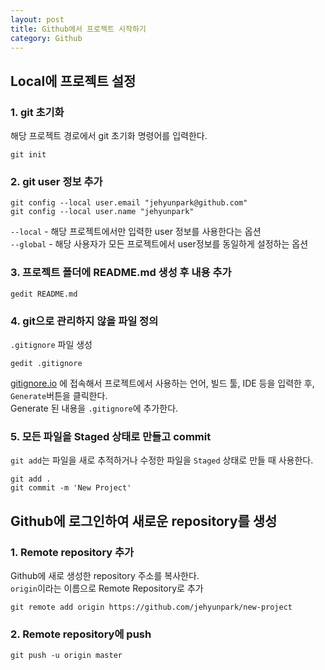 ```yaml
---
layout: post
title: Github에서 프로젝트 시작하기
category: Github
---
```


## Local에 프로젝트 설정

### 1. git 초기화
해당 프로젝트 경로에서 git 초기화 명령어를 입력한다.

``` shell
git init
```

### 2. git user 정보 추가

``` shell
git config --local user.email "jehyunpark@github.com"
git config --local user.name "jehyunpark"
```
`--local` - 해당 프로젝트에서만 입력한 user 정보를 사용한다는 옵션  
`--global` - 해당 사용자가 모든 프로젝트에서 user정보를 동일하게 설정하는 옵션

### 3. 프로젝트 폴더에 README.md 생성 후 내용 추가

``` shell
gedit README.md
```

### 4. git으로 관리하지 않을 파일 정의
`.gitignore` 파일 생성

``` shell
gedit .gitignore
```
[gitignore.io][] 에 접속해서 프로젝트에서 사용하는 언어, 빌드 툴, IDE 등을 입력한 후, `Generate`버튼을 클릭한다.  
Generate 된 내용을 `.gitignore`에 추가한다.

### 5. 모든 파일을 Staged 상태로 만들고 commit
`git add`는 파일을 새로 추적하거나 수정한 파일을 `Staged` 상태로 만들 때 사용한다.

``` shell
git add .
git commit -m 'New Project'
```


## Github에 로그인하여 새로운 repository를 생성

### 1. Remote repository 추가
Github에 새로 생성한 repository 주소를 복사한다.  
`origin`이라는 이름으로 Remote Repository로 추가

``` shell
git remote add origin https://github.com/jehyunpark/new-project
```

### 2. Remote repository에 push

``` shell
git push -u origin master
```

[gitignore.io]: https://www.gitignore.io/
